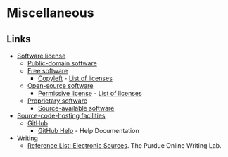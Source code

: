 # Miscellaneous

## Links

- [Software license](https://en.wikipedia.org/wiki/Software_license)
  - [Public-domain software](https://en.wikipedia.org/wiki/Public_domain_software)
  - [Free software](https://en.wikipedia.org/wiki/Free_software)
    - [Copyleft](https://en.wikipedia.org/wiki/Copyleft) - [List of licenses](https://en.wikipedia.org/wiki/Category:Copyleft_software_licenses)
  - [Open-source software](https://en.wikipedia.org/wiki/Open-source_software)
    - [Permissive license](https://en.wikipedia.org/wiki/Permissive_software_license) - [List of licenses](https://en.wikipedia.org/wiki/Category:Permissive_software_licenses)
  - [Proprietary software](https://en.wikipedia.org/wiki/Proprietary_software)
    - [Source-available software](https://en.wikipedia.org/wiki/Source-available_software)
- [Source-code-hosting facilities](https://en.wikipedia.org/wiki/Comparison_of_source-code-hosting_facilities)
  - [GitHub](https://en.wikipedia.org/wiki/GitHub)
    - [GitHub Help](https://help.github.com/en) - Help Documentation
- Writing
  - [Reference List: Electronic Sources](https://owl.purdue.edu/owl/research_and_citation/apa_style/apa_formatting_and_style_guide/reference_list_electronic_sources.html). The Purdue Online Writing Lab.
